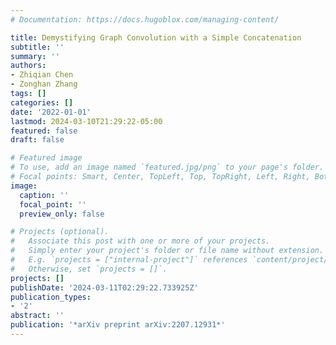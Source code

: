 ```yaml
---
# Documentation: https://docs.hugoblox.com/managing-content/

title: Demystifying Graph Convolution with a Simple Concatenation
subtitle: ''
summary: ''
authors:
- Zhiqian Chen
- Zonghan Zhang
tags: []
categories: []
date: '2022-01-01'
lastmod: 2024-03-10T21:29:22-05:00
featured: false
draft: false

# Featured image
# To use, add an image named `featured.jpg/png` to your page's folder.
# Focal points: Smart, Center, TopLeft, Top, TopRight, Left, Right, BottomLeft, Bottom, BottomRight.
image:
  caption: ''
  focal_point: ''
  preview_only: false

# Projects (optional).
#   Associate this post with one or more of your projects.
#   Simply enter your project's folder or file name without extension.
#   E.g. `projects = ["internal-project"]` references `content/project/deep-learning/index.md`.
#   Otherwise, set `projects = []`.
projects: []
publishDate: '2024-03-11T02:29:22.733925Z'
publication_types:
- '2'
abstract: ''
publication: '*arXiv preprint arXiv:2207.12931*'
---
```

